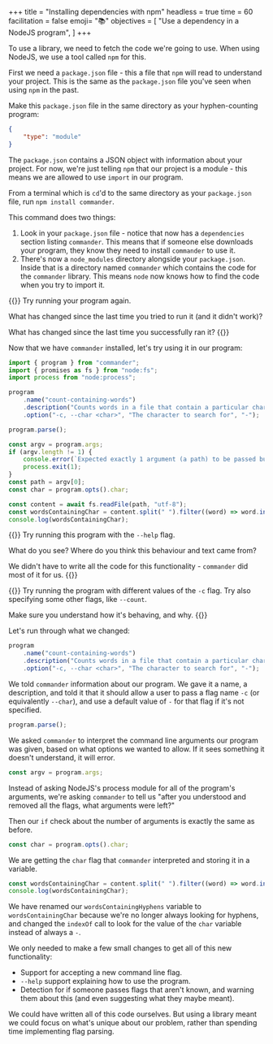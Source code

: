 +++
title = "Installing dependencies with npm"
headless = true
time = 60
facilitation = false
emoji= "📚"
objectives = [
    "Use a dependency in a NodeJS program",
]
+++

To use a library, we need to fetch the code we're going to use. When using NodeJS, we use a tool called `npm` for this.

First we need a `package.json` file - this a file that `npm` will read to understand your project. This is the same as the `package.json` file you've seen when using `npm` in the past.

Make this `package.json` file in the same directory as your hyphen-counting program:

```json
{
    "type": "module"
}
```

The `package.json` contains a JSON object with information about your project. For now, we're just telling `npm` that our project is a module - this means we are allowed to use `import` in our program.

From a terminal which is `cd`'d to the same directory as your `package.json` file, run `npm install commander`.

This command does two things:
1. Look in your `package.json` file - notice that now has a `dependencies` section listing `commander`. This means that if someone else downloads your program, they know they need to install `commander` to use it.
2. There's now a `node_modules` directory alongside your `package.json`. Inside that is a directory named `commander` which contains the code for the `commander` library. This means `node` now knows how to find the code when you try to import it.

{{<note type="Exercise">}}
Try running your program again.

What has changed since the last time you tried to run it (and it didn't work)?

What has changed since the last time you successfully ran it?
{{</note>}}

Now that we have `commander` installed, let's try using it in our program:

```js
import { program } from "commander";
import { promises as fs } from "node:fs";
import process from "node:process";

program
    .name("count-containing-words")
    .description("Counts words in a file that contain a particular character")
    .option("-c, --char <char>", "The character to search for", "-");

program.parse();

const argv = program.args;
if (argv.length != 1) {
    console.error(`Expected exactly 1 argument (a path) to be passed but got ${argv.length}.`);
    process.exit(1);
}
const path = argv[0];
const char = program.opts().char;

const content = await fs.readFile(path, "utf-8");
const wordsContainingChar = content.split(" ").filter((word) => word.indexOf(char) > -1).length;
console.log(wordsContainingChar);
```

{{<note type="Exercise">}}
Try running this program with the `--help` flag.

What do you see? Where do you think this behaviour and text came from?

We didn't have to write all the code for this functionality - `commander` did most of it for us.
{{</note>}}

{{<note type="Exercise">}}
Try running the program with different values of the `-c` flag. Try also specifying some other flags, like `--count`.

Make sure you understand how it's behaving, and why.
{{</note>}}

Let's run through what we changed:

```js
program
    .name("count-containing-words")
    .description("Counts words in a file that contain a particular character")
    .option("-c, --char <char>", "The character to search for", "-");
```

We told `commander` information about our program. We gave it a name, a description, and told it that it should allow a user to pass a flag name `-c` (or equivalently `--char`), and use a default value of `-` for that flag if it's not specified.

```js
program.parse();
```

We asked `commander` to interpret the command line arguments our program was given, based on what options we wanted to allow. If it sees something it doesn't understand, it will error.

```js
const argv = program.args;
```

Instead of asking NodeJS's process module for all of the program's arguments, we're asking `commander` to tell us "after you understood and removed all the flags, what arguments were left?"

Then our `if` check about the number of arguments is exactly the same as before.

```js
const char = program.opts().char;
```

We are getting the `char` flag that `commander` interpreted and storing it in a variable.

```js
const wordsContainingChar = content.split(" ").filter((word) => word.indexOf(char) > -1).length;
console.log(wordsContainingChar);
```

We have renamed our `wordsContainingHyphens` variable to `wordsContainingChar` because we're no longer always looking for hyphens, and changed the `indexOf` call to look for the value of the `char` variable instead of always a `-`.

We only needed to make a few small changes to get all of this new functionality:
* Support for accepting a new command line flag.
* `--help` support explaining how to use the program.
* Detection for if someone passes flags that aren't known, and warning them about this (and even suggesting what they maybe meant).

We could have written all of this code ourselves. But using a library meant we could focus on what's unique about our problem, rather than spending time implementing flag parsing.
